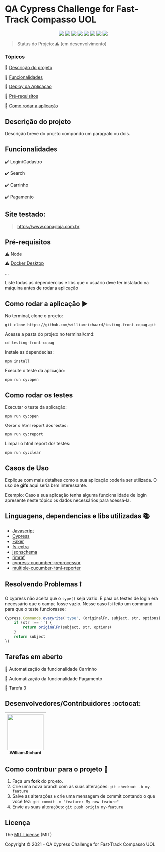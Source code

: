 <h1>QA Cypress Challenge for Fast-Track Compasso UOL</h1> 

<p align="center">
  <img src="https://img.shields.io/static/v1?label=react&message=framework&color=blue&style=for-the-badge&logo=REACT"/>
  <img src="https://img.shields.io/static/v1?label=Netlify&message=deploy&color=blue&style=for-the-badge&logo=netlify"/>
  <img src="http://img.shields.io/static/v1?label=License&message=MIT&color=green&style=for-the-badge"/>
  <img src="http://img.shields.io/static/v1?label=Ruby&message=2.6.3&color=red&style=for-the-badge&logo=ruby"/>
  <img src="http://img.shields.io/static/v1?label=Ruby%20On%20Rails%20&message=6.0.2.2&color=red&style=for-the-badge&logo=ruby"/>
  <img src="http://img.shields.io/static/v1?label=TESTES&message=%3E100&color=GREEN&style=for-the-badge"/>
   <img src="http://img.shields.io/static/v1?label=STATUS&message=EM%20DESENVOLVIMENTO&color=RED&style=for-the-badge"/>
   <img src="http://img.shields.io/static/v1?label=STATUS&message=CONCLUIDO&color=GREEN&style=for-the-badge"/>
</p>

> Status do Projeto: :warning: (em desenvolvimento)

### Tópicos 

:small_blue_diamond: [Descrição do projeto](#descrição-do-projeto)

:small_blue_diamond: [Funcionalidades](#funcionalidades)

:small_blue_diamond: [Deploy da Aplicação](#deploy-da-aplicação-dash)

:small_blue_diamond: [Pré-requisitos](#pré-requisitos)

:small_blue_diamond: [Como rodar a aplicação](#como-rodar-a-aplicação-arrow_forward)

## Descrição do projeto 

<p align="justify">
  Descrição breve do projeto compondo um paragrafo ou dois. 
</p>

## Funcionalidades

:heavy_check_mark: Login/Cadastro

:heavy_check_mark: Search

:heavy_check_mark: Carrinho 

:heavy_check_mark: Pagamento 

## Site testado:

> https://www.copagloja.com.br


## Pré-requisitos

:warning: [Node](https://nodejs.org/en/download/)

:warning: [Docker Desktop](https://docs.docker.com/docker-for-windows/install/)

...

Liste todas as dependencias e libs que o usuário deve ter instalado na máquina antes de rodar a aplicação 

## Como rodar a aplicação :arrow_forward:

No terminal, clone o projeto: 

```
git clone https://github.com/williamrichaard/testing-front-copag.git
```
Acesse a pasta do projeto no terminal/cmd:

```
cd testing-front-copag
```

Instale as dependecias:

```
npm install
```

Execute o teste da aplicação:

```
npm run cy:open
```

## Como rodar os testes

Executar o teste da aplicação:

```
npm run cy:open
```

Gerar o html report dos testes:

```
npm run cy:report
```

Limpar o html report dos testes:

```
npm run cy:clear
```

## Casos de Uso

Explique com mais detalhes como a sua aplicação poderia ser utilizada. O uso de **gifs** aqui seria bem interessante. 

Exemplo: Caso a sua aplicação tenha alguma funcionalidade de login apresente neste tópico os dados necessários para acessá-la.

## Linguagens, dependencias e libs utilizadas :books:

- [Javascript](https://pt-br.reactjs.org/docs/create-a-new-react-app.html)
- [Cypress](https://docs.cypress.io/guides/overview/why-cypress)
- [Faker](https://www.npmjs.com/package/Faker)
- [fs-extra](https://www.npmjs.com/package/fs-extra)
- [jsonschema](https://www.npmjs.com/package/jsonschema)
- [rimraf](https://www.npmjs.com/package/rimraf)
- [cypress-cucumber-preprocessor](https://github.com/TheBrainFamily/cypress-cucumber-preprocessor)
- [multiple-cucumber-html-reporter](https://www.npmjs.com/package/multiple-cucumber-html-reporter)

## Resolvendo Problemas :exclamation:

O cypress não aceita que o ```type()``` seja vazio. E para os testes de login era necessário que o campo fosse vazio. Nesse caso foi feito um command para que o teste funcionasse:

```javascript
Cypress.Commands.overwrite('type', (originalFn, subject, str, options) => {
    if (str !== '') {
        return originalFn(subject, str, options)
    }
    return subject
})
```

## Tarefas em aberto

:memo: Automatização da funcionalidade Carrinho 

:memo: Automatização da funcionalidade Pagamento 

:memo: Tarefa 3 

## Desenvolvedores/Contribuidores :octocat:

| [<img src="https://avatars.githubusercontent.com/u/55960615?v=4" width=115><br><sub>William Richard</sub>](https://github.com/williamrichaard)
| :---: |

## Como contribuir para o projeto 💪

1. Faça um **fork** do projeto.
2. Crie uma nova branch com as suas alterações: `git checkout -b my-feature`
3. Salve as alterações e crie uma mensagem de commit contando o que você fez: `git commit -m "feature: My new feature"`
4. Envie as suas alterações: `git push origin my-feature`

## Licença 

The [MIT License](https://github.com/williamrichaard/testing-front-copag/blob/main/LICENSE) (MIT)

Copyright :copyright: 2021 - QA Cypress Challenge for Fast-Track Compasso UOL
